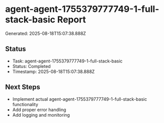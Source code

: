 # agent-agent-1755379777749-1-full-stack-basic Report

Generated: 2025-08-18T15:07:38.888Z

## Status
- Task: agent-agent-1755379777749-1-full-stack-basic
- Status: Completed
- Timestamp: 2025-08-18T15:07:38.888Z

## Next Steps
- Implement actual agent-agent-1755379777749-1-full-stack-basic functionality
- Add proper error handling
- Add logging and monitoring
